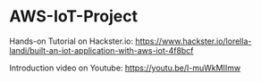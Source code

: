 # AWS-IoT-Project
Hands-on Tutorial on Hackster.io: https://www.hackster.io/lorella-landi/built-an-iot-application-with-aws-iot-4f8bcf

Introduction video on Youtube: https://youtu.be/I-muWkMIImw
